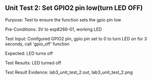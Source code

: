 ## Unit Test 2: Set GPIO2 pin low(turn LED OFF)

Purpose: Test to ensure the function sets the gpio pin low 

Pre-Conditions: 3V to esp8266-01, working LED

Test Input: Conifgured GPIO2 pin, gpio pin set to 0 to turn LED on for 3 seconds, call 'gpio_off' function

Expected: LED turns off 

Test Results: LED turned off 

Test Result Evidence: lab3_unit_test_2.out, lab3_unit_test_2.png